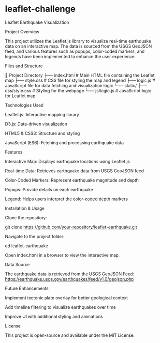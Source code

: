 # leaflet-challenge
Leaflet Earthquake Visualization

Project Overview

This project utilizes the Leaflet.js library to visualize real-time earthquake data on an interactive map. The data is sourced from the USGS GeoJSON feed, and various features such as popups, color-coded markers, and legends have been implemented to enhance the user experience.

Files and Structure

📂 Project Directory
├── index.html       # Main HTML file containing the Leaflet map
├── style.css        # CSS file for styling the map and legend
├── logic.js         # JavaScript file for data fetching and visualization logic
└── static/
    ├── css/style.css # Styling for the webpage
    └── js/logic.js   # JavaScript logic for Leaflet map

Technologies Used

Leaflet.js: Interactive mapping library

D3.js: Data-driven visualization

HTML5 & CSS3: Structure and styling

JavaScript (ES6): Fetching and processing earthquake data

Features

Interactive Map: Displays earthquake locations using Leaflet.js

Real-time Data: Retrieves earthquake data from USGS GeoJSON feed

Color-Coded Markers: Represent earthquake magnitude and depth

Popups: Provide details on each earthquake

Legend: Helps users interpret the color-coded depth markers

Installation & Usage

Clone the repository:

git clone https://github.com/your-repository/leaflet-earthquake.git

Navigate to the project folder:

cd leaflet-earthquake

Open index.html in a browser to view the interactive map.

Data Source

The earthquake data is retrieved from the USGS GeoJSON Feed:
https://earthquake.usgs.gov/earthquakes/feed/v1.0/geojson.php

Future Enhancements

Implement tectonic plate overlay for better geological context

Add timeline filtering to visualize earthquakes over time

Improve UI with additional styling and animations

License

This project is open-source and available under the MIT License.

